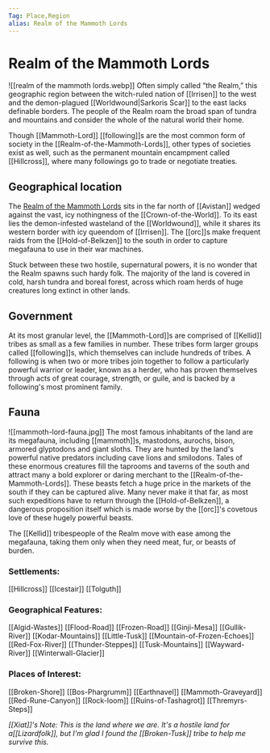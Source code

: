 ```yaml
---
Tag: Place,Region
alias: Realm of the Mammoth Lords
---
```

# Realm of the Mammoth Lords
![[realm of the mammoth lords.webp]]
Often simply called “the Realm,” this geographic region between the witch-ruled nation of [[Irrisen]] to the west and the demon-plagued [[Worldwound|Sarkoris Scar]] to the east lacks definable borders. The people of the Realm roam the broad span of tundra and mountains and consider the whole of the natural world their home. 

Though [[Mammoth-Lord]] [[following]]s are the most common  form of society in the [[Realm-of-the-Mammoth-Lords]], other types of societies exist as well, such as the permanent mountain encampment called [[Hillcross]], where many followings go to trade or negotiate treaties.

## Geographical location
The [Realm of the Mammoth Lords](https://pathfinderwiki.com/wiki/Realm_of_the_Mammoth_Lords) sits in the far north of [[Avistan]] wedged against the vast, icy nothingness of the [[Crown-of-the-World]]. To its east lies the demon-infested wasteland of the [[Worldwound]], while it shares its western border with icy queendom of [[Irrisen]]. The [[orc]]s make frequent raids from the [[Hold-of-Belkzen]] to the south in order to capture megafauna to use in their war machines. 

Stuck between these two hostile, supernatural powers, it is no wonder that the Realm spawns such hardy folk. The majority of the land is covered in cold, harsh tundra and boreal forest, across which roam herds of huge creatures long extinct in other lands.

## Government
At its most granular level, the [[Mammoth-Lord]]s are comprised of [[Kellid]] tribes as small as a few families in number. These tribes form larger groups called [[following]]s, which themselves can include hundreds of tribes. A following is when two or more tribes join together to follow a particularly powerful warrior or leader, known as a herder, who has proven themselves through acts of great courage, strength, or guile, and is backed by a following's most prominent family.

## Fauna
![[mammoth-lord-fauna.jpg]]
The most famous inhabitants of the land are its megafauna, including [[mammoth]]s, mastodons, aurochs, bison, armored glyptodons and giant sloths. They are hunted by the land's powerful native predators including cave lions and smilodons. Tales of these enormous creatures fill the taprooms and taverns of the south and attract many a bold explorer or daring merchant to the [[Realm-of-the-Mammoth-Lords]]. These beasts fetch a huge price in the markets of the south if they can be captured alive. Many never make it that far, as most such expeditions have to return through the [[Hold-of-Belkzen]], a dangerous proposition itself which is made worse by the [[orc]]'s covetous love of these hugely powerful beasts.

The [[Kellid]] tribespeople of the Realm move with ease among the megafauna, taking them only when they need meat, fur, or beasts of burden.

### Settlements:
[[Hillcross]]
[[Icestair]]
[[Tolguth]]

### Geographical Features:
[[Algid-Wastes]]
[[Flood-Road]]
[[Frozen-Road]]
[[Ginji-Mesa]]
[[Gullik-River]]
[[Kodar-Mountains]]
[[Little-Tusk]]
[[Mountain-of-Frozen-Echoes]]
[[Red-Fox-River]]
[[Thunder-Steppes]]
[[Tusk-Mountains]]
[[Wayward-River]]
[[Winterwall-Glacier]]

### Places of Interest:
[[Broken-Shore]]
[[Bos-Phargrumm]]
[[Earthnavel]]
[[Mammoth-Graveyard]]
[[Red-Rune-Canyon]]
[[Rock-loom]]
[[Ruins-of-Tashagrot]]
[[Thremyrs-Steps]]

*[[Xiat]]'s Note: This is the land where we are. It's a hostile land for a[[Lizardfolk]], but I'm glad I found the [[Broken-Tusk]] tribe to help me survive this.* 